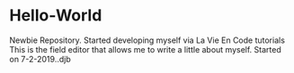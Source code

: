 # Hello-World
Newbie Repository. Started developing myself via La Vie En Code tutorials
This is the field editor that allows me to write a little about myself. Started on 7-2-2019..djb
